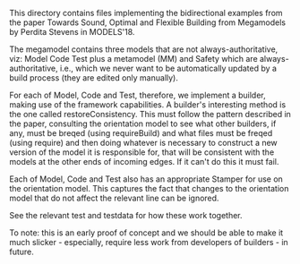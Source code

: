 This directory contains files implementing the bidirectional examples from the paper 
Towards Sound, Optimal and Flexible Building from Megamodels
by Perdita Stevens in MODELS'18.  

The megamodel contains three models that are not always-authoritative, viz:
Model
Code
Test
plus a metamodel (MM) and Safety which are always-authoritative, i.e., which we
never want to be automatically updated by a build process (they are edited only manually).

For each of Model, Code and Test, therefore, we implement a builder, making use of the
framework capabilities. A builder's interesting method is the one called restoreConsistency.
This must follow the pattern described in the paper, consulting the orientation model to see
what other builders, if any, must be breqed (using requireBuild) and what files must be freqed
(using require) and then doing whatever is necessary to construct a new version of the model
it is responsible for, that will be consistent with the models at the other ends of incoming
edges. If it can't do this it must fail.

Each of Model, Code and Test also has an appropriate Stamper for use on the orientation model.
This captures the fact that changes to the orientation model that do not affect the relevant
line can be ignored.

See the relevant test and testdata for how these work together.

To note: this is an early proof of concept and we should be able to make it much slicker -
especially, require less work from developers of builders - in future.
